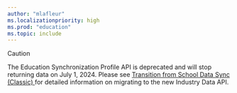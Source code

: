 ```yaml
---
author: "mlafleur"
ms.localizationpriority: high
ms.prod: "education"
ms.topic: include
---
```


<!-- markdownlint-disable MD041-->

> [!CAUTION]
> The Education Synchronization Profile API is deprecated and will stop returning data on July 1, 2024. Please see [Transition from School Data Sync (Classic)
> ](schooldatasync/transition-from-sds-classic) for detailed information on migrating to the new Industry Data API.
